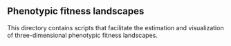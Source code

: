 ## Phenotypic fitness landscapes
This directory contains scripts that facilitate the estimation and visualization of three-dimensional phenotypic fitness landscapes. 
